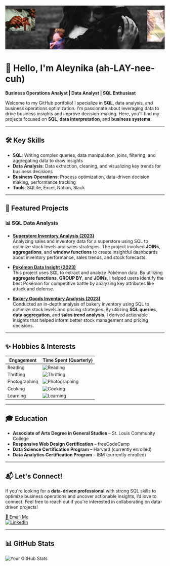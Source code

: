 ![Banner](./github-photog-banner.png)

# 🌱 Hello, I'm Aleynika (ah-LAY-nee-cuh)

**Business Operations Analyst | Data Analyst | SQL Enthusiast**

Welcome to my GitHub portfolio! I specialize in **SQL**, data analysis, and business operations optimization. I'm passionate about leveraging data to drive business insights and improve decision-making. Here, you'll find my projects focused on **SQL**, **data interpretation**, and **business systems**.

---

## 🛠️ Key Skills
- **SQL**: Writing complex queries, data manipulation, joins, filtering, and aggregating data to draw insights
- **Data Analysis**: Data extraction, cleaning, and visualizing key trends for business decisions
- **Business Operations**: Process optimization, data-driven decision making, performance tracking
- **Tools**: SQLite, Excel, Notion, Slack

---

## 📌 Featured Projects

### 📊 SQL Data Analysis

- **[Superstore Inventory Analysis (2023)](https://github.com/aleynika/SQL/blob/main/Superstore%20Inventory%20Analysis)**  
  Analyzing sales and inventory data for a superstore using SQL to optimize stock levels and sales strategies. The project involved **JOINs**, **aggregations**, and **window functions** to create insightful dashboards about inventory performance, sales trends, and stock forecasts.

- **[Pokémon Data Insight (2023)](https://github.com/aleynika/SQL/blob/main/Pokemon%20Data%20Insight)**  
  This project uses SQL to extract and analyze Pokémon data. By utilizing **aggregate functions**, **GROUP BY**, and **JOINs**, I helped users identify the best Pokémon for competitive battle by analyzing key attributes like attack and defense.

- **[Bakery Goods Inventory Analysis (2023)](https://github.com/aleynika/SQL/blob/main/Bakery%20Goods%20Inventory%20Analysis)**  
  Conducted an in-depth analysis of bakery inventory using SQL to optimize stock levels and pricing strategies. By utilizing **SQL queries**, **data aggregation**, and **sales trend analysis**, I derived actionable insights that helped inform better stock management and pricing decisions.

---

## ✨ Hobbies & Interests

| Engagement            | Time Spent (Quarterly)              |
|----------------------|----------------------------|
| Reading              | ![Reading](https://progress-bar.xyz/15) |
| Thrifting            | ![Thrifting](https://progress-bar.xyz/3)   |
| Photographing        | ![Photographing](https://progress-bar.xyz/27) |
| Cooking              | ![Cooking](https://progress-bar.xyz/11) |
| Learning             | ![Learning](https://progress-bar.xyz/20) |

---

## 🎓 Education
- **Associate of Arts Degree in General Studies** – St. Louis Community College  
- **Responsive Web Design Certification** – freeCodeCamp  
- **Data Science Certification Program** – Harvard (currently enrolled)  
- **Data Analytics Certification Program** – IBM (currently enrolled)

---

## 📬 Let's Connect!  
If you're looking for a **data-driven professional** with strong SQL skills to optimize business operations and uncover actionable insights, I’d love to connect. Feel free to reach out if you're interested in collaborating on data-driven projects!

[📧 Email Me](mailto:aleyktaylor@gmail.com)  
[![LinkedIn](https://img.shields.io/badge/LinkedIn-Aleynika-blue?style=flat-square&logo=linkedin)](https://www.linkedin.com/in/aleynika)

---

## 📊 GitHub Stats  
![Your GitHub Stats](https://github-readme-stats.vercel.app/api?username=aleynika&show_icons=true&theme=tokyonight)

